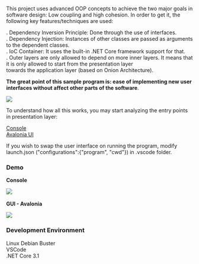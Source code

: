 
This project uses advanced OOP concepts to achieve the two major goals in software design: Low coupling and high cohesion. In order to get it, 
the following key features/techniques are used:

. Dependency Inversion Principle: Done through the use of interfaces.<br>
. Dependency Injection: Instances of other classes are passed as arguments to the dependent classes.<br>
. IoC Container: It uses the built-in .NET Core framework support for that.<br>
. Outer layers are only allowed to depend on more inner layers. It means that it is only allowed to start from the presentation layer<br>
towards the application layer (based on Onion Architecture).

<b>The great point of this sample program is: ease of implementing new user interfaces without affect other parts of the software</b>.

![](https://github.com/prog-lessons/csharp/blob/master/ProgLessons.IoC-example/example%20ioc.png)

To understand how all this works, you may start analyzing the entry points in presentation layer:

[Console](https://github.com/prog-lessons/csharp/blob/master/ProgLessons.IoC-example/Presentation/ProgLessons.IoC-example.Presentation.UI.Console/Program.cs)
<br>
[Avalonia UI](https://github.com/prog-lessons/csharp/blob/master/ProgLessons.IoC-example/Presentation/ProgLessons.IoC-example.Presentation.UI.Avalonia/App.xaml.cs)

If you wish to swap the user interface on running the program, modify launch.json ("configurations":{"program", "cwd"}) in .vscode folder.

### Demo
<b>Console</b>

![](https://user-images.githubusercontent.com/24251894/103371692-e1eb6f00-4aae-11eb-96e9-7706bb39281f.gif)
<br><br>
<b>GUI - Avalonia</b>

![](https://user-images.githubusercontent.com/24251894/103363368-b9a54580-4a99-11eb-87ab-b94662d060fd.gif)

### Development Environment

Linux Debian Buster<br>
VSCode<br>
.NET Core 3.1
